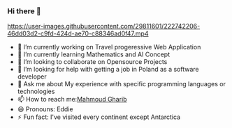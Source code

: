 ### Hi there 👋

https://user-images.githubusercontent.com/29811601/222742206-46dd03d2-c9fd-424d-ae70-c88346ad0f47.mp4

<div style="margin-top: 10px">

- 🔭 I’m currently working on Travel progeressive Web Application
- 🌱 I’m currently learning Mathematics and AI Concept
- 👯 I’m looking to collaborate on Opensource Projects 
- 🤔 I’m looking for help with getting a job in Poland as a software developer
- 💬 Ask me about My experience with specific programming languages or technologies
- 📫 How to reach me:[Mahmoud Gharib](https://github.com/Gharib84)
- 😄 Pronouns: Eddie
- ⚡ Fun fact: I've visited every continent except Antarctica

</div>
<!--
**Gharib84/Gharib84** is a ✨ _special_ ✨ repository because its `README.md` (this file) appears on your GitHub profile.

Here are some ideas to get you started:

- 🔭 I’m currently working on ...
- 🌱 I’m currently learning ...
- 👯 I’m looking to collaborate on ...
- 🤔 I’m looking for help with ...
- 💬 Ask me about ...
- 📫 How to reach me: ...
- 😄 Pronouns: ...
- ⚡ Fun fact: ...



-->

